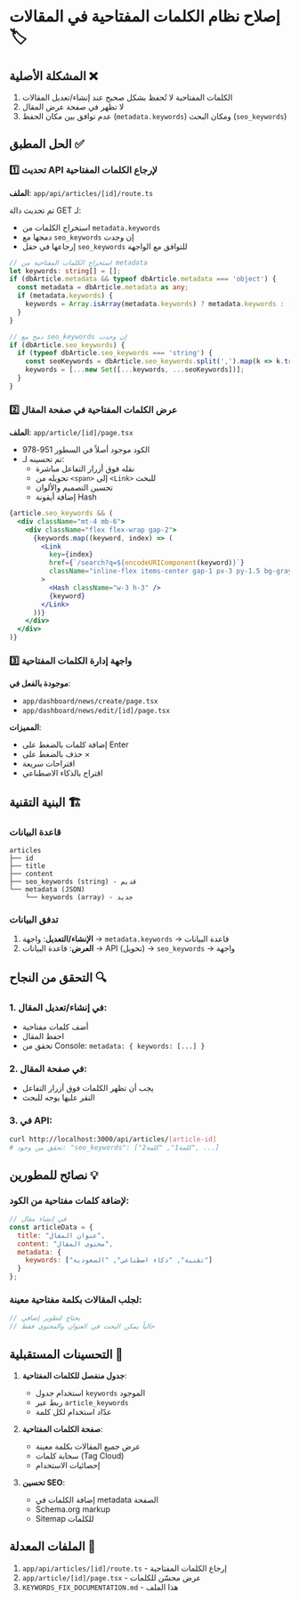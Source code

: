 # إصلاح نظام الكلمات المفتاحية في المقالات 🏷️

## المشكلة الأصلية ❌
1. الكلمات المفتاحية لا تُحفظ بشكل صحيح عند إنشاء/تعديل المقالات
2. لا تظهر في صفحة عرض المقال
3. عدم توافق بين مكان الحفظ (`metadata.keywords`) ومكان البحث (`seo_keywords`)

## الحل المطبق ✅

### 1️⃣ تحديث API لإرجاع الكلمات المفتاحية
**الملف**: `app/api/articles/[id]/route.ts`

تم تحديث دالة GET لـ:
- استخراج الكلمات من `metadata.keywords`
- دمجها مع `seo_keywords` إن وجدت
- إرجاعها في حقل `seo_keywords` للتوافق مع الواجهة

```typescript
// استخراج الكلمات المفتاحية من metadata
let keywords: string[] = [];
if (dbArticle.metadata && typeof dbArticle.metadata === 'object') {
  const metadata = dbArticle.metadata as any;
  if (metadata.keywords) {
    keywords = Array.isArray(metadata.keywords) ? metadata.keywords : [];
  }
}

// دمج مع seo_keywords إن وجدت
if (dbArticle.seo_keywords) {
  if (typeof dbArticle.seo_keywords === 'string') {
    const seoKeywords = dbArticle.seo_keywords.split(',').map(k => k.trim()).filter(k => k);
    keywords = [...new Set([...keywords, ...seoKeywords])];
  }
}
```

### 2️⃣ عرض الكلمات المفتاحية في صفحة المقال
**الملف**: `app/article/[id]/page.tsx`

- الكود موجود أصلاً في السطور 951-978
- تم تحسينه لـ:
  - نقله فوق أزرار التفاعل مباشرة
  - تحويله من `<span>` إلى `<Link>` للبحث
  - تحسين التصميم والألوان
  - إضافة أيقونة Hash

```jsx
{article.seo_keywords && (
  <div className="mt-4 mb-6">
    <div className="flex flex-wrap gap-2">
      {keywords.map((keyword, index) => (
        <Link
          key={index}
          href={`/search?q=${encodeURIComponent(keyword)}`}
          className="inline-flex items-center gap-1 px-3 py-1.5 bg-gray-100 dark:bg-gray-800..."
        >
          <Hash className="w-3 h-3" />
          {keyword}
        </Link>
      ))}
    </div>
  </div>
)}
```

### 3️⃣ واجهة إدارة الكلمات المفتاحية
**موجودة بالفعل في**:
- `app/dashboard/news/create/page.tsx`
- `app/dashboard/news/edit/[id]/page.tsx`

**المميزات**:
- إضافة كلمات بالضغط على Enter
- حذف بالضغط على ×
- اقتراحات سريعة
- اقتراح بالذكاء الاصطناعي

## البنية التقنية 🏗️

### قاعدة البيانات
```
articles
├── id
├── title
├── content
├── seo_keywords (string) - قديم
└── metadata (JSON)
    └── keywords (array) - جديد
```

### تدفق البيانات
1. **الإنشاء/التعديل**: واجهة → `metadata.keywords` → قاعدة البيانات
2. **العرض**: قاعدة البيانات → API (تحويل) → `seo_keywords` → واجهة

## التحقق من النجاح 🔍

### 1. في إنشاء/تعديل المقال:
- أضف كلمات مفتاحية
- احفظ المقال
- تحقق من Console: `metadata: { keywords: [...] }`

### 2. في صفحة المقال:
- يجب أن تظهر الكلمات فوق أزرار التفاعل
- النقر عليها يوجه للبحث

### 3. في API:
```bash
curl http://localhost:3000/api/articles/[article-id]
# تحقق من وجود: "seo_keywords": ["كلمة1", "كلمة2", ...]
```

## نصائح للمطورين 💡

### لإضافة كلمات مفتاحية من الكود:
```javascript
// في إنشاء مقال
const articleData = {
  title: "عنوان المقال",
  content: "محتوى المقال",
  metadata: {
    keywords: ["تقنية", "ذكاء اصطناعي", "السعودية"]
  }
};
```

### لجلب المقالات بكلمة مفتاحية معينة:
```javascript
// يحتاج لتطوير إضافي
// حالياً يمكن البحث في العنوان والمحتوى فقط
```

## التحسينات المستقبلية 🚀

1. **جدول منفصل للكلمات المفتاحية**:
   - استخدام جدول `keywords` الموجود
   - ربط عبر `article_keywords`
   - عدّاد استخدام لكل كلمة

2. **صفحة الكلمات المفتاحية**:
   - عرض جميع المقالات بكلمة معينة
   - سحابة كلمات (Tag Cloud)
   - إحصائيات الاستخدام

3. **تحسين SEO**:
   - إضافة الكلمات في metadata الصفحة
   - Schema.org markup
   - Sitemap للكلمات

## الملفات المعدلة 📁
1. `app/api/articles/[id]/route.ts` - إرجاع الكلمات المفتاحية
2. `app/article/[id]/page.tsx` - عرض محسّن للكلمات
3. `KEYWORDS_FIX_DOCUMENTATION.md` - هذا الملف 